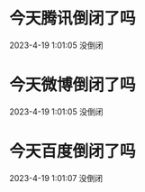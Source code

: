 # 今天腾讯倒闭了吗

2023-4-19 1:01:05 没倒闭

# 今天微博倒闭了吗

2023-4-19 1:01:05 没倒闭

# 今天百度倒闭了吗

2023-4-19 1:01:07 没倒闭

